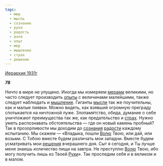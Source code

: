 ```yaml
---
tags:
  - мир
  - мысль
  - сознание
  - рука
  - радость
  - воля
  - опыт
  - мер
  - мышление
  - страх
  - решение
---
```

[Иерархия 1931г](https://127.0.0.1:4002/agni/1931)

___78___

Ничто в мире не упущено. Иногда мы измеряем [мерами](../../../tags/#мер) великими, но часто следует производить [опыты](../../../tags/#опыт) с величинами малейшими, также следует наблюдать и [мышление](../../../tags/#мышление). Гиганты [мысли](../../../tags/#мысль) так же поучительны, как и малые пиявки. Можно видеть, как взявший огромную преграду спотыкается на ничтожной луже. Злопамятство, обида, думание о себе уничтожают преимущества так же, как предательство и [страх](../../../tags/#страх). Нужно уметь распознавать обстоятельства — где он новый камень пробный? Так в прозорливости мы доходим до [сознания](../../../tags/#сознание) [радости](../../../tags/#радость) каждому испытанию. Мы скажем — «Владыка, пошли [Волю](../../../tags/#воля) Твою, или дай, или возьми. С Тобою вместе будем различать мои западни. Вместе будем усматривать мои [решения](../../../tags/#решение) вчерашнего дня. Сыт я сегодня, и Ты лучше меня знаешь количество пищи на завтра. Не преступлю [Волю](../../../tags/#воля) Твою, ибо могу получить лишь из Твоей [Руки](../../../tags/#рука)». Так проследим себя и в великом и в малом.   

